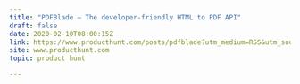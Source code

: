 ```yaml
---
title: "PDFBlade — The developer-friendly HTML to PDF API"
draft: false
date: 2020-02-10T08:00:15Z
link: https://www.producthunt.com/posts/pdfblade?utm_medium=RSS&utm_source=hune
site: www.producthunt.com
topic: product hunt  

---
```

